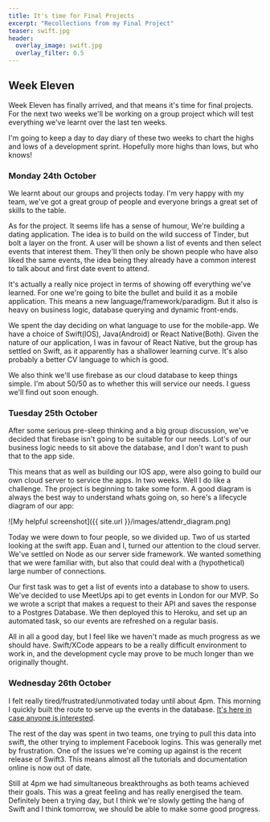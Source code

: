 ```yaml
---
title: It's time for Final Projects
excerpt: "Recollections from my Final Project"
teaser: swift.jpg
header:
  overlay_image: swift.jpg
  overlay_filter: 0.5
---
```

## Week Eleven

Week Eleven has finally arrived, and that means it's time for final projects. For the next two weeks we'll be working on a group project which will test everything we've learnt over the last ten weeks.

I'm going to keep a day to day diary of these two weeks to chart the highs and lows of a development sprint. Hopefully more highs than lows, but who knows!

### Monday 24th October

We learnt about our groups and projects today. I'm very happy with my team, we've got a great group of people and everyone brings a great set of skills to the table.

As for the project. It seems life has a sense of humour, We're building a dating application. The idea is to build on the wild success of Tinder, but bolt a layer on the front. A user will be shown a list of events and then select events that interest them. They'll then only be shown people who have also liked the same events, the idea being they already have a common interest to talk about and first date event to attend.

It's actually a really nice project in terms of showing off everything we've learned. For one we're going to bite the bullet and build it as a mobile application. This means a new language/framework/paradigm. But it also is heavy on business logic, database querying and dynamic front-ends.

We spent the day deciding on what language to use for the mobile-app. We have a choice of Swift(IOS), Java(Android) or React Native(Both). Given the nature of our application, I was in favour of React Native, but the group has settled on Swift, as it apparently has a shallower learning curve. It's also probably a better CV language to which is good.

We also think we'll use firebase as our cloud database to keep things simple. I'm about 50/50 as to whether this will service our needs. I guess we'll find out soon enough.

### Tuesday 25th October

After some serious pre-sleep thinking and a big group discussion, we've decided that firebase isn't going to be suitable for our needs. Lot's of our business logic needs to sit above the database, and I don't want to push that to the app side.

This means that as well as building our IOS app, were also going to build our own cloud server to service the apps. In two weeks. Well I do like a challenge. The project is beginning to take some form. A good diagram is always the best way to understand whats going on, so here's a lifecycle diagram of our app:

![My helpful screenshot]({{ site.url }}/images/attendr_diagram.png)

Today we were down to four people, so we divided up. Two of us started looking at the swift app. Euan and I, turned our attention to the cloud server. We've settled on Node as our server side framework. We wanted something that we were familiar with, but also that could deal with a (hypothetical) large number of connections.

Our first task was to get a list of events into a database to show to users. We've decided to use MeetUps api to get events in London for our MVP. So we wrote a script that makes a request to their API and saves the response to a Postgres Database. We then deployed this to Heroku, and set up an automated task, so our events are refreshed on a regular basis.

All in all a good day, but I feel like we haven't made as much progress as we should have. Swift/XCode appears to be a really difficult environment to work in, and the development cycle may prove to be much longer than we originally thought.

### Wednesday 26th October

I felt really tired/frustrated/unmotivated today until about 4pm. This morning I quickly built the route to serve up the events in the database. [It's here in case anyone is interested](http://www.attendr-server.herokuapp.com/events).

The rest of the day was spent in two teams, one trying to pull this data into swift, the other trying to implement Facebook logins. This was generally met by frustration. One of the issues we're coming up against is the recent release of Swift3. This means almost all the tutorials and documentation online is now out of date.

Still at 4pm we had simultaneous breakthroughs as both teams achieved their goals. This was a great feeling and has really energised the team. Definitely been a trying day, but I think we're slowly getting the hang of Swift and I think tomorrow, we should be able to make some good progress.
